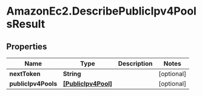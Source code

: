 # AmazonEc2.DescribePublicIpv4PoolsResult

## Properties

Name | Type | Description | Notes
------------ | ------------- | ------------- | -------------
**nextToken** | **String** |  | [optional] 
**publicIpv4Pools** | [**[PublicIpv4Pool]**](PublicIpv4Pool.md) |  | [optional] 


